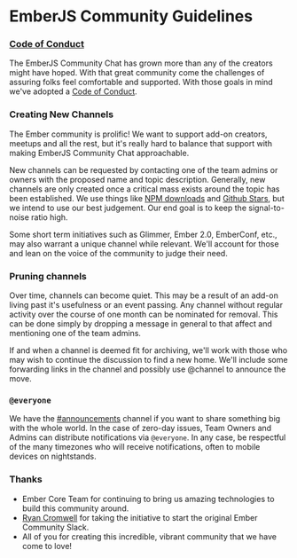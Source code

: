 # EmberJS Community Guidelines

### [Code of Conduct][coc]
The EmberJS Community Chat has grown more than any of the creators might have hoped.  With that great community come the challenges of assuring folks feel comfortable and supported.  With those goals in mind we've adopted a [Code of Conduct][coc].

### Creating New Channels
The Ember community is prolific!  We want to support add-on creators, meetups and all the rest, but it's really hard to balance that support with making EmberJS Community Chat approachable.

New channels can be requested by contacting one of the team admins or owners with the proposed name and topic description.  Generally, new channels are only created once a critical mass exists around the topic has been established.  We use things like [NPM downloads](https://www.npmjs.com/package/ember-data) and [Github Stars](https://github.com/emberjs/data), but we intend to use our best judgement.  Our end goal is to keep the signal-to-noise ratio high.

Some short term initiatives such as Glimmer, Ember 2.0, EmberConf, etc., may also warrant a unique channel while relevant.  We'll account for those and lean on the voice of the community to judge their need.

### Pruning channels
Over time, channels can become quiet.  This may be a result of an add-on living past it's usefulness or an event passing.  Any channel without regular activity over the course of one month can be nominated for removal.  This can be done simply by dropping a message in general to that affect and mentioning one of the team admins.

If and when a channel is deemed fit for archiving, we'll work with those who may wish to continue the discussion to find a new home.  We'll include some forwarding links in the channel and possibly use @channel to announce the move.

### `@everyone`
We have the [#announcements](http://jhawk.co/ember-discord-announce) channel if you want to share something big with the whole world.  In the case of zero-day issues, Team Owners and Admins can distribute notifications via `@everyone`.  In any case, be respectful of the many timezones who will receive notifications, often to mobile devices on nightstands.

[coc]: ./CodeOfConduct.md

### Thanks

- Ember Core Team for continuing to bring us amazing technologies to build this community around.
- [Ryan Cromwell](https://github.com/cromwellryan/) for taking the initiative to start the original Ember Community Slack.
- All of you for creating this incredible, vibrant community that we have come to love!
